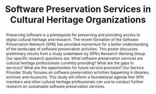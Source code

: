 ---
abstract: 'Preserving software is a prerequisite for preserving and providing access
  to digital cultural heritage and research. The recent formation of the Software
  Preservation Network (SPN) has provided momentum for a better understanding of the
  landscape of software preservation activities. This poster discusses preliminary
  results from a study undertaken by SPN’s Research Working Group. Our specific research
  questions are: What software preservation services are cultural heritage professionals
  currently providing? What are the gaps in services? What are the opportunities for
  future service provision? Our Service Provider Study focuses on software preservation
  activities happening in libraries, archives and museums. This study will inform
  a foundational agenda that SPN members and other cultural heritage professionals
  can use to conduct further research on sustainable software preservation services.'
creators:
- Erickson, Seth
- Benner, Jessica G.
- Work, Lauren
- Lassere, Monique
- Williford, Christa
- Hagenmaier, Wendy
date: null
document_url: https://services.phaidra.univie.ac.at/api/object/o:1080502/download
grand_parent: iPRES
institutions: []
keywords: []
landing_page_url: https://phaidra.univie.ac.at/o:1080502
language: eng
layout: publication
license: CC BY 4.0 International
notes_url: null
parent: iPRES 2019
publication_type: poster
size: 138968
slides_url: null
source_name: iPRES
stream_url: null
title: 'Software Preservation Services in Cultural Heritage Organizations '
year: 2019
---